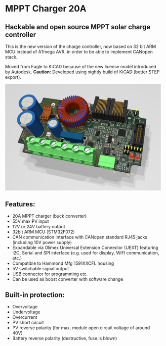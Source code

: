 # MPPT Charger 20A

## Hackable and open source MPPT solar charge controller

This is the new version of the charge controller, now based on 32 bit ARM MCU instead of ATmega AVR, in order to be able to implement CANopen stack.

Moved from Eagle to KiCAD because of the new license model introduced by Autodesk. **Caution:** Developed using nightly build of KiCAD (better STEP export).

![Charge controller PCB](MPPT_charger_20A_rendered.png)

## Features:
- 20A MPPT charger (buck converter)
- 55V max PV input
- 12V or 24V battery output
- 32bit ARM MCU (STM32F072)
- CAN communication interface with CANopen standard RJ45 jacks (including 10V power supply)
- Expandable via Olimex Universal Extension Connector (UEXT) featuring I2C, Serial and SPI interface (e.g. used for display, WIFI communication, etc.)
- Compatible to Hammond Mfg 1591XXCFL housing
- 5V switchable signal output
- USB connector for programming etc.
- Can be used as boost converter with software change

## Built-in protection:
- Overvoltage
- Undervoltage
- Overcurrent
- PV short circuit
- PV reverse polarity (for max. module open circuit voltage of around 40V)
- Battery reverse polarity (destructive, fuse is blown)

